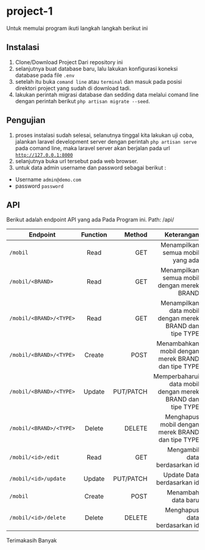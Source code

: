 # project-1

Untuk memulai program ikuti langkah langkah berikut ini

## Instalasi

1. Clone/Download Project Dari repository ini
2. selanjutnya buat database baru, lalu lakukan konfigurasi koneksi database pada file `.env` 
3. setelah itu buka `comand line` atau `terminal` dan masuk pada posisi direktori project yang sudah di download tadi.
4. lakukan perintah migrasi database dan sedding data melalui comand line dengan perintah berikut `php artisan migrate --seed`.

## Pengujian
1. proses instalasi sudah selesai, selanutnya tinggal kita lakukan uji coba, jalankan laravel development server dengan perintah `php artisan serve` pada comand line, maka laravel server akan berjalan pada url [`http://127.0.0.1:8000`](http://127.0.0.1:8000)
2. selanjutnya buka url tersebut pada web browser.
3. untuk data admin username dan password sebagai berikut : 

* Username 	 `admin@demo.com`
* password 	 `password`

## API

Berikut adalah endpoint API yang ada Pada Program ini.
Path: /api/

| Endpoint        | Function| Method| Keterangan|
| ------------- |:---------:| -----:|------:|
| `/mobil  `    	| Read			| GET		|Menampilkan semua mobil yang ada|
| `/mobil/<BRAND>` | Read     |   GET		| Menampilkan semua mobil dengan merek BRAND |
| `/mobil/<BRAND>/<TYPE>` | Read      |    GET |Menampilkan data mobil dengan merek BRAND dan tipe TYPE|
|`/mobil/<BRAND>/<TYPE>`|Create|POST|Menambahkan mobil dengan merek BRAND dan tipe TYPE|
|`/mobil/<BRAND>/<TYPE>`|Update|PUT/PATCH|Memperbaharui data mobil dengan merek BRAND dan tipe TYPE|
|`/mobil/<BRAND>/<TYPE>`|Delete|DELETE| Menghapus mobil dengan merek BRAND dan tipe TYPE|
|`/mobil/<id>/edit`|Read|GET|Mengambil data berdasarkan id|
|`/mobil/<id>/update`|Update|PUT/PATCH| Update Data berdasarkan id|
|`/mobil`|Create|POST| Menambah data baru|
|`/mobil/<id>/delete`|Delete|DELETE| Menghapus data berdasarkan id



Terimakasih Banyak
